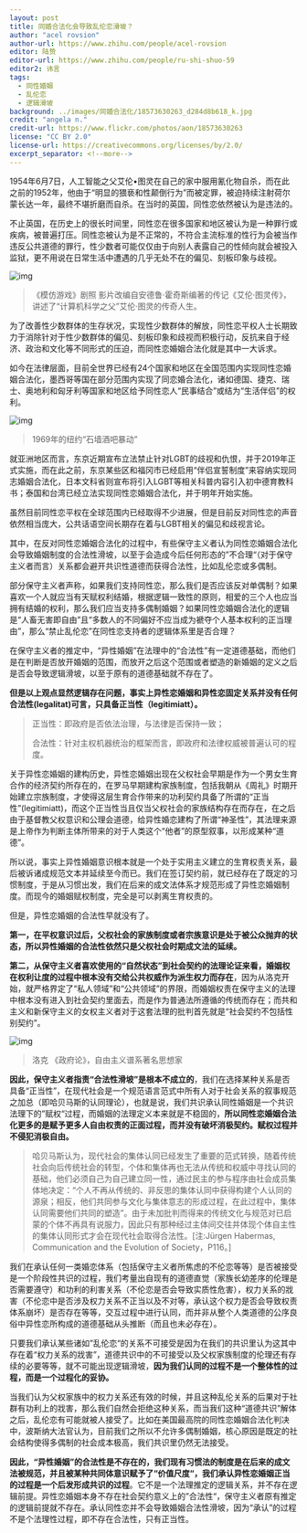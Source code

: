 ```yaml
---
layout: post
title: 同婚合法化会导致乱伦恋滑坡？
author: "acel rovsion"
author-url: https://www.zhihu.com/people/acel-rovsion
editor: 陆贽
editor-url: https://www.zhihu.com/people/ru-shi-shuo-59
editor2: 讳言
tags:
  - 同性婚姻
  - 乱伦恋
  - 逻辑滑坡
background: ../images/同婚合法化/18573630263_d284d8b618_k.jpg
credit: "angela n."
credit-url: https://www.flickr.com/photos/aon/18573630263
license: "CC BY 2.0"
license-url: https://creativecommons.org/licenses/by/2.0/
excerpt_separator: <!--more-->
---
```


1954年6月7日，人工智能之父艾伦•图灵在自己的家中服用氰化物自杀，而在此之前的1952年，他由于“明显的猥亵和性颠倒行为”而被定罪，被迫持续注射荷尔蒙长达一年，最终不堪折磨而自杀。在当时的英国，同性恋依然被认为是违法的。

<!--more-->

不止英国，在历史上的很长时间里，同性恋在很多国家和地区被认为是一种罪行或疾病，被普遍打压。同性恋被认为是不正常的，不符合主流标准的性行为会被当作违反公共道德的罪行，性少数者可能仅仅由于向别人表露自己的性倾向就会被投入监狱，更不用说在日常生活中遭遇的几乎无处不在的偏见、刻板印象与歧视。



<img class="img-fluid" src="../images/同婚合法化/p2202114105.jpg" alt="img">

> 《模仿游戏》剧照 影片改编自安德鲁·霍奇斯编著的传记《艾伦·图灵传》，讲述了“计算机科学之父”艾伦·图灵的传奇人生。



为了改善性少数群体的生存状况，实现性少数群体的解放，同性恋平权人士长期致力于消除针对于性少数群体的偏见、刻板印象和歧视而积极行动，反抗来自于经济、政治和文化等不同形式的压迫，而同性恋婚姻合法化就是其中一大诉求。



如今在法律层面，目前全世界已经有24个国家和地区在全国范围内实现同性恋婚姻合法化，墨西哥等国在部分范围内实现了同恋婚合法化，诸如德国、捷克、瑞士、奥地利和匈牙利等国家和地区给予同性恋人“民事结合”或结为“生活伴侣”的权利。



<img class="img-fluid" src="../images/同婚合法化/timg-7.jpg" alt="img">

> 1969年的纽约“石墙酒吧暴动”



就亚洲地区而言，东京近期宣布立法禁止针对LGBT的歧视和仇恨，并于2019年正式实施，而在此之前，东京某些区和福冈市已经启用“伴侣宣誓制度”来容纳实现同志婚姻合法化，日本文科省则宣布将引入LGBT等相关科普内容引入初中德育教科书；泰国和台湾已经立法实现同性恋婚姻合法化，并于明年开始实施。



虽然目前同性恋平权在全球范围内已经取得不少进展，但是目前反对同性恋的声音依然相当庞大，公共话语空间长期存在着与LGBT相关的偏见和歧视言论。



其中，在反对同性恋婚姻合法化的过程中，有些保守主义者认为同性恋婚姻合法化会导致婚姻制度的合法性滑坡，以至于会造成今后任何形态的”不合理“（对于保守主义者而言）关系都会避开共识性道德而获得合法性，比如乱伦恋或多偶制。



部分保守主义者声称，如果我们支持同性恋，那么我们是否应该反对单偶制？如果喜欢一个人就应当有天赋权利结婚，根据逻辑一致性的原则，相爱的三个人也应当拥有结婚的权利，那么我们应当支持多偶制婚姻？如果同性恋婚姻合法化的逻辑是“人畜无害即自由”且“多数人的不同偏好不应当成为褫夺个人基本权利的正当理由”，那么“禁止乱伦恋”在同性恋支持者的逻辑体系里是否合理？



在保守主义者的推定中，“异性婚姻”在法理中的“合法性”有一定道德基础，而他们是在判断是否放开婚姻的范围，而放开之后这个范围或者塑造的新婚姻的定义之后是否会导致逻辑滑坡，以至于原有的道德基础就不存在了。



**但是以上观点显然逻辑存在问题，事实上异性恋婚姻和异性恋固定关系并没有任何合法性(legalitat)可言，只具备正当性（legitimiatt）。**



> 正当性：即政府是否依法治理，与法律是否保持一致；
>
> 合法性：针对主权机器统治的框架而言，即政府和法律权威被普遍认可的程度。



关于异性恋婚姻的建构历史，异性恋婚姻出现在父权社会早期是作为一个男女生育合作的经济契约所存在的，在罗马早期建构家族制度，包括我朝从《周礼》时期开始建立宗族制度，才使得这层生育合作带来的功利契约具备了所谓的“正当性”(legitimiatt)，而这个正当性当且仅当父权社会的家族结构存在而存在，在之后由于基督教父权意识和公理会道德，给异性婚恋建构了所谓“神圣性”，其法理来源是上帝作为判断主体所带来的对于人类这个“他者”的原型叙事，以形成某种“道德”。



所以说，事实上异性婚姻意识根本就是一个处于实用主义建立的生育权责关系，最后被诉诸成规范文本并延续至今而已。我们在签订契约前，就已经存在了既定的习惯制度，于是从习惯出发，我们在后来的成文法体系才规范形成了异性恋婚姻制度。而现今的婚姻赋权制度，完全是可以剥离生育权责的。



但是，异性恋婚姻的合法性早就没有了。



**第一，在平权意识过后，父权社会的家族制度或者宗族意识是处于被公众抛弃的状态，所以异性婚姻的合法性依然只是父权社会时期成文法的延续。**



**第二，从保守主义者喜欢使用的“自然状态”到社会契约的法理论证来看，婚姻权在权利让度的过程中根本没有交给公共权威作为派生权力而存在**，因为从洛克开始，就严格界定了“私人领域”和“公共领域”的界限，而婚姻权责在保守主义的法理中根本没有进入到社会契约里面去，而是作为普通法所遵循的传统而存在；而共和主义和新保守主义的女权主义者对于这套法理的批判首先就是“社会契约不包括性别契约”。

<img class="img-fluid" src="../images/同婚合法化/timg-7.jpeg" alt="img">

> 洛克 《政府论》，自由主义谱系著名思想家



**因此，保守主义者指责“合法性滑坡”是根本不成立的**，我们在选择某种关系是否具备“正当性”，在现代社会是一个规范语言范式中所有人对于社会关系的叙事规范之加总（即哈贝马斯的认同理论），也就是说，我们共识承认同性婚姻是一个共识法理下的”赋权“过程，而婚姻的法理定义本来就是不稳固的，**所以同性恋婚姻合法化更多的是赋予更多人自由权责的正面过程，而并没有破坏消极契约。赋权过程并不侵犯消极自由。**



> 哈贝马斯认为，现代社会的集体认同已经发生了重要的范式转换，随着传统社会向后传统社会的转型，个体和集体再也无法从传统和权威中寻找认同的基础，他们必须自己为自己建立同一性，通过民主的参与程序由社会成员集体地决定：“个人不再从传统的、非反思的集体认同中获得构建个人认同的源泉；相反，他们共同参与文化与集体意志的形成过程，在此过程中，集体认同需要他们共同的塑造”。由于未加批判而得来的传统文化与规范对已启蒙的个体不再具有说服力，因此只有那种经过主体间交往并体现个体自主性的集体认同形式才会在现代社会取得合法性。[注:Jürgen Habermas, Communication and the Evolution of Society，P116。]



我们在承认任何一类婚恋体系（包括保守主义者所焦虑的不伦恋等等）是否被接受是一个阶段性共识的过程，我们考量出自现有的道德直觉（家族长幼差序的伦理是否需要遵守）和功利的利害关系（不伦恋是否会导致实质性危害），权力关系的戕害（不伦恋中是否涉及权力关系不正当以及不对等，承认这个权力是否会导致权责体系崩坏）是否存在等等，交互过程中进行认同，而并非从整个人类道德的公序良俗中异性恋所构成的道德基础从头推断（而且也未必存在）。



只要我们承认某些诸如”乱伦恋“的关系不可接受是因为在我们的共识里认为这其中存在着“权力关系的戕害”，道德共识中的不可接受以及父权家族制度的伦理还有存续的必要等等，就不可能出现逻辑滑坡，**因为我们认同的过程不是一个整体性的过程，而是一个过程化的妥协。**



当我们认为父权家族中的权力关系还有效的时候，并且这种乱伦关系的后果对于社群有功利上的戕害，那么我们自然会拒绝这种关系，而当我们这种“道德共识”解体之后，乱伦恋有可能就被人接受了。比如在美国最高院的同性恋婚姻合法化判决中，波斯纳大法官认为，目前我们之所以不允许多偶制婚姻，核心原因是既定的社会结构使得多偶制的社会成本极高，我们共识里仍然无法接受。



**因此，“异性婚姻”的合法性是不存在的，我们现有习惯法的制度是在后来的成文法被规范，并且被某种共同体意识赋予了“价值尺度“，我们承认异性恋婚姻正当的过程是一个后发形成共识的过程**。它不是一个法理推定的逻辑关系，并不存在逻辑前提。异性恋婚姻本身不存在社会契约意义上的”合法性“，保守主义者原有推定的逻辑前提就不存在。承认同性恋并不会导致婚姻合法性滑坡，因为“承认”的过程不是个法理性过程，即不存在合法性，只有正当性。